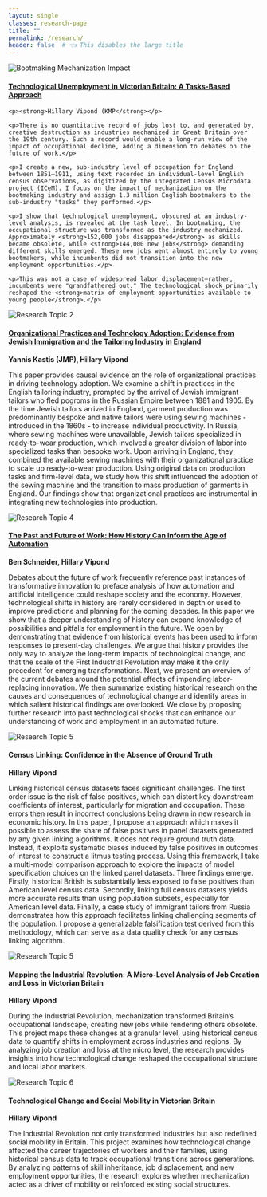 ```yaml
---
layout: single
classes: research-page
title: ""
permalink: /research/
header: false  # 👈 This disables the large title
---
```


<!-- Research Entry 1 -->
<div class="research-entry">

  <div class="research-image">
    <img src="/assets/images/AreaGraph.jpg" alt="Bootmaking Mechanization Impact">
  </div>

  <div class="research-text">
    <h4><a href="https://github.com/HillaryVipond/Dissertation"><strong>Technological Unemployment in Victorian Britain: A Tasks-Based Approach</strong></a> </h4>

    <p><strong>Hillary Vipond (KMP</strong></p>

    <p>There is no quantitative record of jobs lost to, and generated by, creative destruction as industries mechanized in Great Britain over the 19th century. Such a record would enable a long-run view of the impact of occupational decline, adding a dimension to debates on the future of work.</p>

    <p>I create a new, sub-industry level of occupation for England between 1851–1911, using text recorded in individual-level English census observations, as digitized by the Integrated Census Microdata project (ICeM). I focus on the impact of mechanization on the bootmaking industry and assign 1.3 million English bootmakers to the sub-industry "tasks" they performed.</p>

    <p>I show that technological unemployment, obscured at an industry-level analysis, is revealed at the task level. In bootmaking, the occupational structure was transformed as the industry mechanized. Approximately <strong>152,000 jobs disappeared</strong> as skills became obsolete, while <strong>144,000 new jobs</strong> demanding different skills emerged. These new jobs went almost entirely to young bootmakers, while incumbents did not transition into the new employment opportunities.</p>

    <p>This was not a case of widespread labor displacement—rather, incumbents were "grandfathered out." The technological shock primarily reshaped the <strong>matrix of employment opportunities available to young people</strong>.</p>
  </div>

</div>


<!-- Research Entry 2 -->
<div class="research-entry">
  <div class="research-image">
    <img src="/assets/images/Immigration.jpg" alt="Research Topic 2">
  </div>
  <div class="research-text">
    <h4><a href="https://jkastis.github.io/yanniskastis/Kastis_JMP.pdf"><strong>Organizational Practices and Technology Adoption:
Evidence from Jewish Immigration and the Tailoring Industry in England</strong></a></h4>
    <p><strong>Yannis Kastis (JMP), Hillary Vipond</strong></p>
    <p>This paper provides causal evidence on the role of organizational practices in driving technology adoption. We examine a shift in practices in the English tailoring
industry, prompted by the arrival of Jewish immigrant tailors who fled pogroms in the Russian Empire between 1881 and 1905. By the time Jewish tailors arrived in
England, garment production was predominantly bespoke and native tailors were using sewing machines - introduced in the 1860s - to increase individual productivity. In Russia, where sewing machines were unavailable, Jewish tailors specialized in ready-to-wear production, which involved a greater division of labor into specialized tasks than bespoke work. Upon arriving in England, they combined the available sewing machines with their organizational practice to scale up ready-to-wear production. Using original data on production tasks and firm-level data, we study
how this shift influenced the adoption of the sewing machine and the transition to mass production of garments in England. Our findings show that organizational practices are instrumental in integrating new technologies into production.
 </p>
  </div>
</div>

<!-- Research Entry 3 -->
<div class="research-entry">
  <div class="research-image">
    <img src="/assets/images/cesifo1_wp10766.jpg" alt="Research Topic 4">
  </div>
  <div class="research-text">
    <h4><a href="https://www.cesifo.org/en/publications/2023/working-paper/past-and-future-work-how-history-can-inform-age-automation)4"><strong>The Past and Future of Work: How History Can Inform the Age of Automation </strong></a></h4>
    <p><strong>Ben Schneider, Hillary Vipond</strong></p>
    <p>Debates about the future of work frequently reference past instances of transformative innovation to preface analysis of how automation and artificial intelligence could reshape society and the economy. However, technological shifts in history are rarely considered in depth or used to improve predictions and planning for the coming decades. In this paper we show that a deeper understanding of history can expand knowledge of possibilities and pitfalls for employment in the future. We open by demonstrating that evidence from historical events has been used to inform responses to present-day challenges. We argue that history provides the only way to analyze the long-term impacts of technological change, and that the scale of the First Industrial Revolution may make it the only precedent for emerging transformations. Next, we present an overview of the current debates around the potential effects of impending labor-replacing innovation. We then summarize existing historical research on the causes and consequences of technological change and identify areas in which salient historical findings are overlooked. We close by proposing further research into past technological shocks that can enhance our understanding of work and employment in an automated future.</p>
  </div>
</div>


<!-- Research Entry 5 -->
<div class="research-entry">
  <div class="research-image">
    <img src="/assets/images/Linking.png" alt="Research Topic 5">
  </div>
  <div class="research-text">
    <h4><strong>Census Linking: Confidence in the Absence of Ground Truth</strong></h4>
    <p><strong>Hillary Vipond</strong></p>
    <p>
      Linking historical census datasets faces significant challenges. The first order issue is the
risk of false positives, which can distort key downstream coefficients of interest, particularly for migration and occupation. These errors then result in incorrect conclusions
being drawn in new research in economic history. In this paper, I propose an approach which makes it possible to assess the share of false positives in panel datasets generated
by any given linking algorithms. It does not require ground truth data. Instead, it exploits systematic biases induced by false positives in outcomes of interest to construct a
litmus testing process. Using this framework, I take a multi-model comparison approach to explore the impacts of model specification choices on the linked panel datasets. Three
findings emerge. Firstly, historical British is substantially less exposed to false positives than American level census data. Secondly, linking full census datasets yields more accurate
results than using population subsets, especially for American level data. Finally, a case study of immigrant tailors from Russia demonstrates how this approach facilitates
linking challenging segments of the population. I propose a generalizable falsification test derived from this methodology, which can serve as a data quality check for any census
linking algorithm.</p>
  </div>
</div>

<!-- Research Entry 5 -->
<div class="research-entry">
  <div class="research-image">
    <img src="../assets/images/Census.jpg" alt="Research Topic 5">
  </div>
  <div class="research-text">
    <h4><strong>Mapping the Industrial Revolution: A Micro-Level Analysis of Job Creation and Loss in Victorian Britain</strong></h4>
    <p><strong>Hillary Vipond</strong></p>
    <p>
      During the Industrial Revolution, mechanization transformed Britain’s occupational landscape, creating new jobs while rendering others obsolete. This project maps these changes at a granular level, using historical census data to quantify shifts in employment across industries and regions. By analyzing job creation and loss at the micro level, the research provides insights into how technological change reshaped the occupational structure and local labor markets.
    </p> <!-- ✅ Properly closed paragraph -->
  </div>
</div>

<!-- Research Entry 6 -->
<div class="research-entry">
  <div class="research-image">
    <img src="../assets/images/SonsPicture.png" alt="Research Topic 6">
  </div>
  <div class="research-text">
    <h4><strong>Technological Change and Social Mobility in Victorian Britain</strong></h4>
    <p><strong>Hillary Vipond</strong></p>
    <p>
      The Industrial Revolution not only transformed industries but also redefined social mobility in Britain. This project examines how technological change affected the career trajectories of workers and their families, using historical census data to track occupational transitions across generations. By analyzing patterns of skill inheritance, job displacement, and new employment opportunities, the research explores whether mechanization acted as a driver of mobility or reinforced existing social structures.
    </p> <!-- ✅ Properly closed paragraph -->
  </div>
</div>


